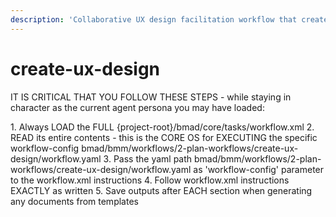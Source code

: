 ```yaml
---
description: 'Collaborative UX design facilitation workflow that creates exceptional user experiences through visual exploration and informed decision-making. Unlike template-driven approaches, this workflow facilitates discovery, generates visual options, and collaboratively designs the UX with the user at every step.'
---
```


# create-ux-design

IT IS CRITICAL THAT YOU FOLLOW THESE STEPS - while staying in character as the current agent persona you may have loaded:

<steps CRITICAL="TRUE">
1. Always LOAD the FULL {project-root}/bmad/core/tasks/workflow.xml
2. READ its entire contents - this is the CORE OS for EXECUTING the specific workflow-config bmad/bmm/workflows/2-plan-workflows/create-ux-design/workflow.yaml
3. Pass the yaml path bmad/bmm/workflows/2-plan-workflows/create-ux-design/workflow.yaml as 'workflow-config' parameter to the workflow.xml instructions
4. Follow workflow.xml instructions EXACTLY as written
5. Save outputs after EACH section when generating any documents from templates
</steps>
